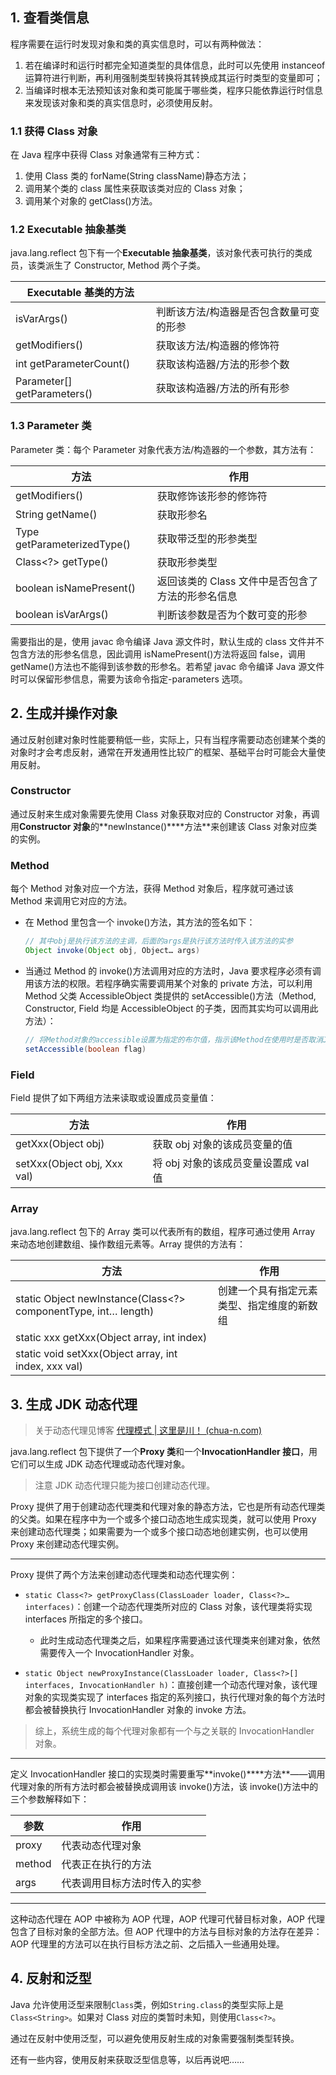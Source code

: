 ## 1. 查看类信息

程序需要在运行时发现对象和类的真实信息时，可以有两种做法：

1. 若在编译时和运行时都完全知道类型的具体信息，此时可以先使用 instanceof 运算符进行判断，再利用强制类型转换将其转换成其运行时类型的变量即可；
2. 当编译时根本无法预知该对象和类可能属于哪些类，程序只能依靠运行时信息来发现该对象和类的真实信息时，必须使用反射。

### 1.1 获得 Class 对象

在 Java 程序中获得 Class 对象通常有三种方式：

1. 使用 Class 类的 forName(String className)静态方法；
2. 调用某个类的 class 属性来获取该类对应的 Class 对象；
3. 调用某个对象的 getClass()方法。

### 1.2 Executable 抽象基类

java.lang.reflect 包下有一个**Executable 抽象基类**，该对象代表可执行的类成员，该类派生了 Constructor, Method 两个子类。

| Executable 基类的方法       |                                         |
| --------------------------- | --------------------------------------- |
| isVarArgs()                 | 判断该方法/构造器是否包含数量可变的形参 |
| getModifiers()              | 获取该方法/构造器的修饰符               |
| int getParameterCount()     | 获取该构造器/方法的形参个数             |
| Parameter[] getParameters() | 获取该构造器/方法的所有形参             |

### 1.3 Parameter 类

Parameter 类：每个 Parameter 对象代表方法/构造器的一个参数，其方法有：

| 方法                        | 作用                                              |
| --------------------------- | ------------------------------------------------- |
| getModifiers()              | 获取修饰该形参的修饰符                            |
| String getName()            | 获取形参名                                        |
| Type getParameterizedType() | 获取带泛型的形参类型                              |
| Class<?> getType()          | 获取形参类型                                      |
| boolean isNamePresent()     | 返回该类的 Class 文件中是否包含了方法的形参名信息 |
| boolean isVarArgs()         | 判断该参数是否为个数可变的形参                    |

需要指出的是，使用 javac 命令编译 Java 源文件时，默认生成的 class 文件并不包含方法的形参名信息，因此调用 isNamePresent()方法将返回 false，调用 getName()方法也不能得到该参数的形参名。若希望 javac 命令编译 Java 源文件时可以保留形参信息，需要为该命令指定-parameters 选项。

## 2. 生成并操作对象

通过反射创建对象时性能要稍低一些，实际上，只有当程序需要动态创建某个类的对象时才会考虑反射，通常在开发通用性比较广的框架、基础平台时可能会大量使用反射。

### Constructor

通过反射来生成对象需要先使用 Class 对象获取对应的 Constructor 对象，再调用**Constructor 对象**的**newInstance()\*\***方法\*\*来创建该 Class 对象对应类的实例。

### Method

每个 Method 对象对应一个方法，获得 Method 对象后，程序就可通过该 Method 来调用它对应的方法。

-   在 Method 里包含一个 invoke()方法，其方法的签名如下：

    ```java
    // 其中obj是执行该方法的主调，后面的args是执行该方法时传入该方法的实参
    Object invoke(Object obj, Object… args)
    ```

-   当通过 Method 的 invoke()方法调用对应的方法时，Java 要求程序必须有调用该方法的权限。若程序确实需要调用某个对象的 private 方法，可以利用 Method 父类 AccessibleObject 类提供的 setAccessible()方法（Method, Constructor, Field 均是 AccessibleObject 的子类，因而其实均可以调用此方法）：

    ```java
    // 将Method对象的accessible设置为指定的布尔值，指示该Method在使用时是否取消Java语言的访问权限检查。
    setAccessible(boolean flag)
    ```

### Field

Field 提供了如下两组方法来读取或设置成员变量值：

| 方法                        | 作用                                 |
| --------------------------- | ------------------------------------ |
| getXxx(Object obj)          | 获取 obj 对象的该成员变量的值        |
| setXxx(Object obj, Xxx val) | 将 obj 对象的该成员变量设置成 val 值 |

### Array

java.lang.reflect 包下的 Array 类可以代表所有的数组，程序可通过使用 Array 来动态地创建数组、操作数组元素等。Array 提供的方法有：

| 方法                                                           | 作用                                       |
| -------------------------------------------------------------- | ------------------------------------------ |
| static Object newInstance(Class<?> componentType, int… length) | 创建一个具有指定元素类型、指定维度的新数组 |
| static xxx getXxx(Object array, int index)                     |                                            |
| static void setXxx(Object array, int index, xxx val)           |                                            |

## 3. 生成 JDK 动态代理

> 关于动态代理见博客 [代理模式 | 这里是川！ (chua-n.com)](https://www.chua-n.com/2021/02/07/代理模式/)

java.lang.reflect 包下提供了一个**Proxy 类**和一个**InvocationHandler 接口**，用它们可以生成 JDK 动态代理或动态代理对象。

> 注意 JDK 动态代理只能为接口创建动态代理。

Proxy 提供了用于创建动态代理类和代理对象的静态方法，它也是所有动态代理类的父类。如果在程序中为一个或多个接口动态地生成实现类，就可以使用 Proxy 来创建动态代理类；如果需要为一个或多个接口动态地创建实例，也可以使用 Proxy 来创建动态代理实例。

---

Proxy 提供了两个方法来创建动态代理类和动态代理实例：

-   `static Class<?> getProxyClass(ClassLoader loader, Class<?>… interfaces)`：创建一个动态代理类所对应的 Class 对象，该代理类将实现 interfaces 所指定的多个接口。

    -   此时生成动态代理类之后，如果程序需要通过该代理类来创建对象，依然需要传入一个 InvocationHandler 对象。

-   `static Object newProxyInstance(ClassLoader loader, Class<?>[] interfaces, InvocationHandler h)`：直接创建一个动态代理对象，该代理对象的实现类实现了 interfaces 指定的系列接口，执行代理对象的每个方法时都会被替换执行 InvocationHandler 对象的 invoke 方法。

> 综上，系统生成的每个代理对象都有一个与之关联的 InvocationHandler 对象。

---

定义 InvocationHandler 接口的实现类时需要重写**invoke()\*\***方法\*\*——调用代理对象的所有方法时都会被替换成调用该 invoke()方法，该 invoke()方法中的三个参数解释如下：

| 参数   | 作用                         |
| ------ | ---------------------------- |
| proxy  | 代表动态代理对象             |
| method | 代表正在执行的方法           |
| args   | 代表调用目标方法时传入的实参 |

---

这种动态代理在 AOP 中被称为 AOP 代理，AOP 代理可代替目标对象，AOP 代理包含了目标对象的全部方法。但 AOP 代理中的方法与目标对象的方法存在差异：AOP 代理里的方法可以在执行目标方法之前、之后插入一些通用处理。

## 4. 反射和泛型

Java 允许使用泛型来限制`Class`类，例如`String.class`的类型实际上是`Class<String>`。如果对 Class 对应的类暂时未知，则使用`Class<?>`。

通过在反射中使用泛型，可以避免使用反射生成的对象需要强制类型转换。

还有一些内容，使用反射来获取泛型信息等，以后再说吧……
